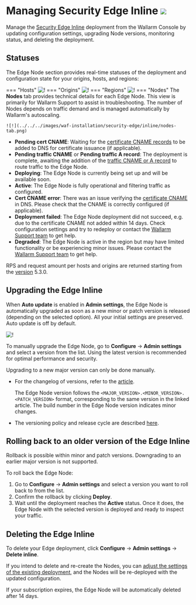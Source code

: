# Managing Security Edge Inline <a href="../../../../about-wallarm/subscription-plans/#security-edge-paid-plan"><img src="../../../../images/security-edge-tag.svg" style="border: none;"></a>

Manage the [Security Edge Inline](overview.md) deployment from the Wallarm Console by updating configuration settings, upgrading Node versions, monitoring status, and deleting the deployment.

## Statuses

The Edge Node section provides real-time statuses of the deployment and configuration state for your origins, hosts, and regions:

=== "Hosts"
    ![!](../../../images/waf-installation/security-edge/inline/host-statuses.png)
=== "Origins"
    ![!](../../../images/waf-installation/security-edge/inline/origin-statuses.png)
=== "Regions"
    ![!](../../../images/waf-installation/security-edge/inline/region-statuses.png)
=== "Nodes"
    The **Nodes** tab provides technical details for each Edge Node. This view is primarily for Wallarm Support to assist in troubleshooting. The number of Nodes depends on traffic demand and is managed automatically by Wallarm's autoscaling.

    ![!](../../../images/waf-installation/security-edge/inline/nodes-tab.png)

* **Pending cert CNAME**: Waiting for the [certificate CNAME records](deployment.md#5-certificate-cname-configuration) to be added to DNS for certificate issuance (if applicable).
* **Pending traffic CNAME** or **Pending traffic A record**: The deployment is complete, awaiting the addition of the [traffic CNAME or A record](deployment.md#6-routing-traffic-to-the-edge-node) to route traffic to the Edge Node.
* **Deploying**: The Edge Node is currently being set up and will be available soon.
* **Active**: The Edge Node is fully operational and filtering traffic as configured.
* **Cert CNAME error**: There was an issue verifying the [certificate CNAME](deployment.md#5-certificate-cname-configuration) in DNS. Please check that the CNAME is correctly configured (if applicable).
* **Deployment failed**: The Edge Node deployment did not succeed, e.g. due to the certificate CNAME not added within 14 days. Check configuration settings and try to redeploy or contact the [Wallarm Support team](https://support.wallarm.com) to get help.
* **Degraded**: The Edge Node is active in the region but may have limited functionality or be experiencing minor issues. Please contact the [Wallarm Support team](https://support.wallarm.com) to get help.

RPS and request amount per hosts and origins are returned starting from the [version](../../../updating-migrating/node-artifact-versions.md#all-in-one-installer) 5.3.0.

## Upgrading the Edge Inline

When **Auto update** is enabled in **Admin settings**, the Edge Node is automatically upgraded as soon as a new minor or patch version is released (depending on the selected option). All your initial settings are preserved. Auto update is off by default.

![!](../../../images/waf-installation/security-edge/inline/admin-settings.png)

To manually upgrade the Edge Node, go to **Configure** → **Admin settings** and select a version from the list. Using the latest version is recommended for optimal performance and security.

Upgrading to a new major version can only be done manually.

* For the changelog of versions, refer to the [article](../../../updating-migrating/node-artifact-versions.md#all-in-one-installer).

    The Edge Node version follows the `<MAJOR_VERSION>.<MINOR_VERSION>.<PATCH_VERSION>` format, corresponding to the same version in the linked article. The build number in the Edge Node version indicates minor changes.
* The versioning policy and release cycle are described [here](../../../updating-migrating/versioning-policy.md).

## Rolling back to an older version of the Edge Inline

Rollback is possible within minor and patch versions. Downgrading to an earlier major version is not supported.

To roll back the Edge Node:

1. Go to **Configure** → **Admin settings** and select a version you want to roll back to from the list.
1. Confirm the rollback by clicking **Deploy**.
1. Wait until the deployment reaches the **Active** status. Once it does, the Edge Node with the selected version is deployed and ready to inspect your traffic.

## Deleting the Edge Inline

To delete your Edge deployment, click **Configure** → **Admin settings** → **Delete inline**.

If you intend to delete and re-create the Nodes, you can [adjust the settings of the existing deployment](deployment.md), and the Nodes will be re-deployed with the updated configuration.

If your subscription expires, the Edge Node will be automatically deleted after 14 days.
